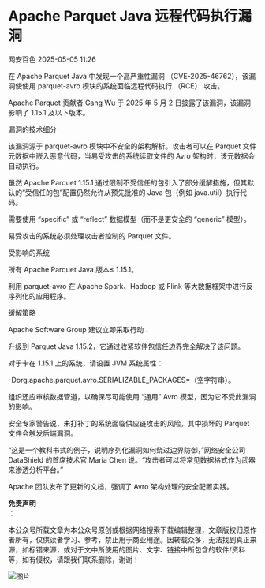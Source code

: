 #  Apache Parquet Java 远程代码执行漏洞   
 网安百色   2025-05-05 11:26  
  
在 Apache Parquet Java 中发现一个高严重性漏洞 （CVE-2025-46762），该漏洞使使用 parquet-avro 模块的系统面临远程代码执行 （RCE） 攻击。  
  
Apache Parquet 贡献者 Gang Wu 于 2025 年 5 月 2 日披露了该漏洞，该漏洞影响了 1.15.1 及以下版本。  
  
漏洞的技术细分  
  
该漏洞源于 parquet-avro 模块中不安全的架构解析。攻击者可以在 Parquet 文件元数据中嵌入恶意代码，当易受攻击的系统读取文件的 Avro 架构时，该元数据会自动执行。  
  
虽然 Apache Parquet 1.15.1 通过限制不受信任的包引入了部分缓解措施，但其默认的“受信任的包”配置仍然允许从预先批准的 Java 包（例如 java.util）执行代码。  
  
需要使用 “specific” 或 “reflect” 数据模型（而不是更安全的 “generic” 模型）。  
  
易受攻击的系统必须处理攻击者控制的 Parquet 文件。  
  
受影响的系统  
  
所有 Apache Parquet Java 版本≤ 1.15.1。  
  
利用 parquet-avro 在 Apache Spark、Hadoop 或 Flink 等大数据框架中进行反序列化的应用程序。  
  
缓解策略  
  
Apache Software Group 建议立即采取行动：  
  
升级到 Parquet Java 1.15.2，它通过收紧软件包信任边界完全解决了该问题。  
  
对于卡在 1.15.1 上的系统，请设置 JVM 系统属性：  
  
-Dorg.apache.parquet.avro.SERIALIZABLE_PACKAGES=（空字符串）。  
  
组织还应审核数据管道，以确保尽可能使用 “通用” Avro 模型，因为它不受此漏洞的影响。  
  
安全专家警告说，未打补丁的系统面临供应链攻击的风险，其中损坏的 Parquet 文件会触发后端漏洞。  
  
“这是一个教科书式的例子，说明序列化漏洞如何绕过边界防御，”网络安全公司 DataShield 的首席技术官 Maria Chen 说。“攻击者可以将常见数据格式作为武器来渗透分析平台。”  
  
Apache 团队发布了更新的文档，强调了 Avro 架构处理的安全配置实践。  
  
**免责声明**  
：  
  
本公众号所载文章为本公众号原创或根据网络搜索下载编辑整理，文章版权归原作者所有，仅供读者学习、参考，禁止用于商业用途。因转载众多，无法找到真正来源，如标错来源，或对于文中所使用的图片、文字、链接中所包含的软件/资料等，如有侵权，请跟我们联系删除，谢谢！  
  
![图片](https://mmbiz.qpic.cn/mmbiz_jpg/1QIbxKfhZo5lNbibXUkeIxDGJmD2Md5vKicbNtIkdNvibicL87FjAOqGicuxcgBuRjjolLcGDOnfhMdykXibWuH6DV1g/640?wx_fmt=other&from=appmsg&wxfrom=5&wx_lazy=1&wx_co=1&tp=webp "")  
  
  

